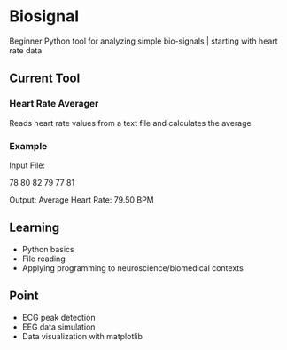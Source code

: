 # Biosignal
Beginner Python tool for analyzing simple bio-signals | starting with heart rate data

## Current Tool
### Heart Rate Averager
Reads heart rate values from a text file and calculates the average 

### Example
Input File:

78
80
82
79
77
81

Output:
Average Heart Rate: 79.50 BPM

## Learning
- Python basics
- File reading
- Applying programming to neuroscience/biomedical contexts

## Point
- ECG peak detection
- EEG data simulation
- Data visualization with matplotlib


